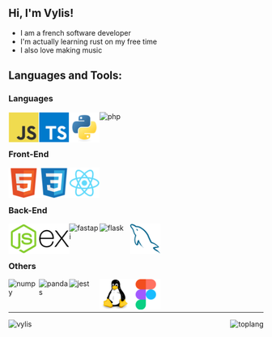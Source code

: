 ## Hi, I'm Vylis! 
- I am a french software developer
- I'm actually learning rust on my free time
- I also love making music

## Languages and Tools: 

### Languages

 <img  align="left" src="https://raw.githubusercontent.com/devicons/devicon/master/icons/javascript/javascript-original.svg" alt="javascript" width="60" height="60"/> 
 <img  align="left" src="https://raw.githubusercontent.com/devicons/devicon/master/icons/typescript/typescript-original.svg" alt="typescript" width="60" height="60"/> 
 <img  align="left" src="https://raw.githubusercontent.com/devicons/devicon/1119b9f84c0290e0f0b38982099a2bd027a48bf1/icons/python/python-original.svg" alt="python" width="60" height="60"/> 
 <img  align="left" src="https://cdn.jsdelivr.net/gh/devicons/devicon/icons/php/php-original.svg" alt="php" width="60" height="60"/> 

 <br/><br/><br/>
 
### Front-End

 <img  align="left" src="https://raw.githubusercontent.com/devicons/devicon/master/icons/html5/html5-original.svg" alt="html" width="60" height="60"/> 
 <img  align="left" src="https://raw.githubusercontent.com/devicons/devicon/master/icons/css3/css3-original.svg" alt="css" width="60" height="60"/> 
 <img  align="left" src="https://raw.githubusercontent.com/devicons/devicon/master/icons/react/react-original.svg" alt="react" width="60" height="60"/>
  
 <br/><br/><br/>
 
### Back-End
 
 <img  align="left" src="https://raw.githubusercontent.com/devicons/devicon/master/icons/nodejs/nodejs-original.svg" alt="nodejs" width="60" height="60"/> 
 <img  align="left" src="https://raw.githubusercontent.com/devicons/devicon/master/icons/express/express-original.svg" alt="express" width="60" height="60"/> 
 <img  align="left" src="https://cdn.jsdelivr.net/gh/devicons/devicon/icons/fastapi/fastapi-original.svg" alt="fastapi" width="60" height="60"/> 
 <img  align="left" src="https://cdn.jsdelivr.net/gh/devicons/devicon/icons/flask/flask-original.svg" alt="flask" width="60" height="60"/>
 <img  align="left" src="https://raw.githubusercontent.com/devicons/devicon/master/icons/mysql/mysql-original.svg" alt="mysql" width="60" height="60"/> 

 <br/><br/><br/>
  
### Others

  <img  align="left" src="https://cdn.jsdelivr.net/gh/devicons/devicon/icons/numpy/numpy-original.svg" alt="numpy" width="60" height="60"/>
  <img  align="left" src="https://cdn.jsdelivr.net/gh/devicons/devicon/icons/pandas/pandas-original.svg" alt="pandas" width="60" height="60"/>
  <img  align="left" src="https://cdn.jsdelivr.net/gh/devicons/devicon/icons/jest/jest-plain.svg" alt="jest" width="60" height="60"/>
  <img  align="left" src="https://raw.githubusercontent.com/devicons/devicon/master/icons/linux/linux-original.svg" alt="linux" width="60" height="60"/>  
  <img  align="left" src="https://raw.githubusercontent.com/devicons/devicon/master/icons/figma/figma-original.svg" alt="figma" width="60" height="60"/> 
 
 <br/><br/><br/>

---

 <p><img align="left" src="https://github-readme-stats.vercel.app/api?username=vylis&show_icons=true&locale=en&layout=compact" alt="vylis" /></p
 <p><img align="right" src="https://github-readme-stats.vercel.app/api/top-langs?username=vylis&show_icons=true" alt="toplang" /></p
